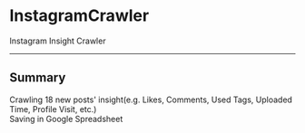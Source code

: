 # InstagramCrawler
Instagram Insight Crawler
***
## Summary

Crawling 18 new posts' insight(e.g. Likes, Comments, Used Tags, Uploaded Time, Profile Visit, etc.)<br>
Saving in Google Spreadsheet
